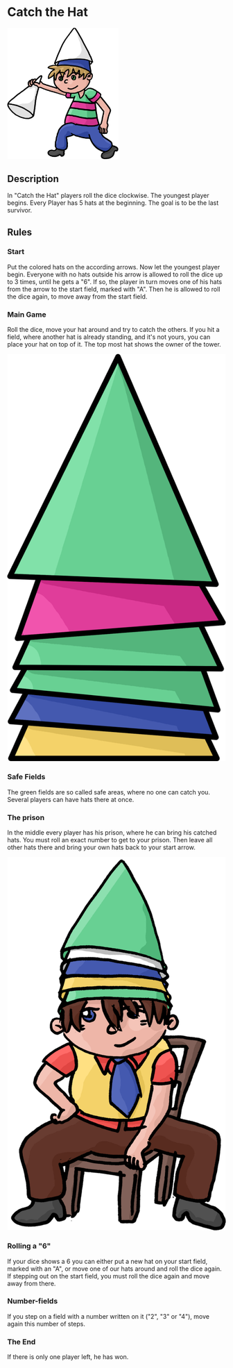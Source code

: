 # Catch the Hat

<img src="./decoration_kid_white.png" width="256px" />

## Description

In "Catch the Hat" players roll the dice clockwise. The youngest player begins. Every Player has 5 hats at the beginning. The goal is to be the last survivor.

## Rules

### Start

Put the colored hats on the according arrows. Now let the youngest player begin. Everyone with no hats outside his arrow is allowed to roll the dice up to 3 times, until he gets a "6". If so, the player in turn moves one of his hats from the arrow to the start field, marked with "A". Then he is allowed to roll the dice again, to move away from the start field.

### Main Game

Roll the dice, move your hat around and try to catch the others. If you hit a field, where another hat is already standing, and it's not yours, you can place your hat on top of it. The top most hat shows the owner of the tower.

![](./decoration_tower.png)

### Safe Fields

The green fields are so called safe areas, where no one can catch you. Several players can have hats there at once.

### The prison

In the middle every player has his prison, where he can bring his catched hats. You must roll an exact number to get to your prison. Then leave all other hats there and bring your own hats back to your start arrow.

![](./decoration_kid_green.png)

### Rolling a "6"

If your dice shows a 6 you can either put a new hat on your start field, marked with an "A", or move one of our hats around and roll the dice again. If stepping out on the start field, you must roll the dice again and move away from there.

### Number-fields

If you step on a field with a number written on it ("2", "3" or "4"), move again this number of steps.

### The End

If there is only one player left, he has won.




